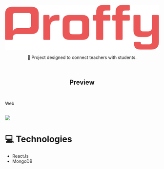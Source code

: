 <p align="center">
    <img 
        src="./frontend/src/Assets/.GitHub/Proffy.svg" alt="proffy"
    />
</p>
<p align="center">
    🚀
    Project designed to connect teachers with students.
</p>

<br>
<h2 align="center">Preview</h2>
<br>
<p align="left">
    <p>Web</p>
    <br>
    <img 
        src="./frontend/src/Assets/.GitHub/proffy.gif"
    />
</p>


<h1>
    💻 Technologies
</h1>

- ReactJs
- MongoDB
